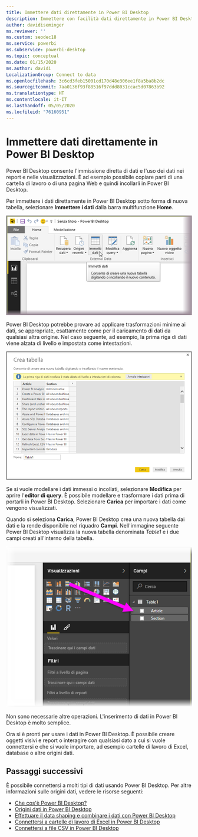 ```yaml
---
title: Immettere dati direttamente in Power BI Desktop
description: Immettere con facilità dati direttamente in Power BI Desktop
author: davidiseminger
ms.reviewer: ''
ms.custom: seodec18
ms.service: powerbi
ms.subservice: powerbi-desktop
ms.topic: conceptual
ms.date: 01/15/2020
ms.author: davidi
LocalizationGroup: Connect to data
ms.openlocfilehash: 3c6cd3feb15001cd170d48e306ee1f8a5ba8b2dc
ms.sourcegitcommit: 7aa0136f93f88516f97ddd8031ccac5d07863b92
ms.translationtype: HT
ms.contentlocale: it-IT
ms.lasthandoff: 05/05/2020
ms.locfileid: "76160951"
---
```

# <a name="enter-data-directly-into-power-bi-desktop"></a>Immettere dati direttamente in Power BI Desktop

Power BI Desktop consente l'immissione diretta di dati e l'uso dei dati nei report e nelle visualizzazioni. È ad esempio possibile copiare parti di una cartella di lavoro o di una pagina Web e quindi incollarli in Power BI Desktop.

Per immettere i dati direttamente in Power BI Desktop sotto forma di nuova tabella, selezionare **Immettere i dati** dalla barra multifunzione **Home**.

![Selezionare Immettere i dati in Home](media/desktop-enter-data-directly-into-desktop/enter-data-directly_1.png)

Power BI Desktop potrebbe provare ad applicare trasformazioni minime ai dati, se appropriate, esattamente come per il caricamento di dati da qualsiasi altra origine. Nel caso seguente, ad esempio, la prima riga di dati viene alzata di livello e impostata come intestazioni.

![Dati con la prima riga come intestazioni colonna](media/desktop-enter-data-directly-into-desktop/enter-data-directly_2.png)

Se si vuole modellare i dati immessi o incollati, selezionare **Modifica** per aprire l'**editor di query**. È possibile modellare e trasformare i dati prima di portarli in Power BI Desktop. Selezionare **Carica** per importare i dati come vengono visualizzati.

Quando si seleziona **Carica**, Power BI Desktop crea una nuova tabella dai dati e la rende disponibile nel riquadro **Campi**. Nell'immagine seguente Power BI Desktop visualizza la nuova tabella denominata *Table1* e i due campi creati all'interno della tabella.

![Campi caricati in Power BI Desktop](media/desktop-enter-data-directly-into-desktop/enter-data-directly_3.png)

Non sono necessarie altre operazioni. L'inserimento di dati in Power BI Desktop è molto semplice.

Ora si è pronti per usare i dati in Power BI Desktop. È possibile creare oggetti visivi e report o interagire con qualsiasi dato a cui si vuole connettersi e che si vuole importare, ad esempio cartelle di lavoro di Excel, database o altre origini dati.

## <a name="next-steps"></a>Passaggi successivi

È possibile connettersi a molti tipi di dati usando Power BI Desktop. Per altre informazioni sulle origini dati, vedere le risorse seguenti:

* [Che cos'è Power BI Desktop?](desktop-what-is-desktop.md)
* [Origini dati in Power BI Desktop](desktop-data-sources.md)
* [Effettuare il data shaping e combinare i dati con Power BI Desktop](desktop-shape-and-combine-data.md)
* [Connettersi a cartelle di lavoro di Excel in Power BI Desktop](desktop-connect-excel.md)
* [Connettersi a file CSV in Power BI Desktop](desktop-connect-csv.md)
